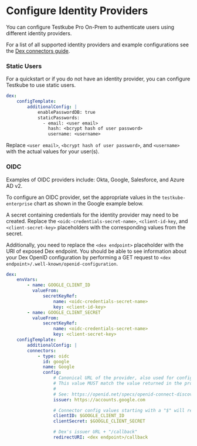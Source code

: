 # Configure Identity Providers

You can configure Testkube Pro On-Prem to authenticate users using different
identity providers.

For a list of all supported identity providers and example configurations
see the [Dex connectors guide](https://dexidp.io/docs/connectors/).

### Static Users

For a quickstart or if you do not have an identity provider, you can configure
Testkube to use static users.

```yaml
dex:
    configTemplate:
        additionalConfig: |
            enablePasswordDB: true
            staticPasswords:
              - email: <user email>
                hash: <bcrypt hash of user password>
                username: <username>
```

Replace `<user email>`, `<bcrypt hash of user password>`, and `<username>` with
the actual values for your user(s).

### OIDC

Examples of OIDC providers include: Okta, Google, Salesforce, and Azure AD v2.

To configure an OIDC provider, set the appropriate values in the
`testkube-enterprise` chart as shown in the Google example below.

A secret containing credentials for the identity provider may need to be
created. Replace the `<oidc-credentials-secret-name>`, `<client-id-key`,
and `<client-secret-key>` placeholders with the corresponding values from the
secret.

Additionally, you need to replace the `<dex endpoint>` placeholder with the URI
of exposed Dex endpoint. You should be able to see information about your Dex
OpenID configuration by performing a GET request to `<dex
endpoint>/.well-known/openid-configuration`.

```yaml
dex:
    envVars:
        - name: GOOGLE_CLIENT_ID
          valueFrom:
              secretKeyRef:
                  name: <oidc-credentials-secret-name>
                  key: <client-id-key>
        - name: GOOGLE_CLIENT_SECRET
          valueFrom:
              secretKeyRef:
                  name: <oidc-credentials-secret-name>
                  key: <client-secret-key>
    configTemplate:
        additionalConfig: |
        connectors:
            - type: oidc
              id: google
              name: Google
              config:
                  # Canonical URL of the provider, also used for configuration discovery.
                  # This value MUST match the value returned in the provider config discovery.
                  #
                  # See: https://openid.net/specs/openid-connect-discovery-1_0.html#ProviderConfig
                  issuer: https://accounts.google.com

                  # Connector config values starting with a "$" will read from the environment.
                  clientID: $GOOGLE_CLIENT_ID
                  clientSecret: $GOOGLE_CLIENT_SECRET

                  # Dex's issuer URL + "/callback"
                  redirectURI: <dex endpoint>/callback
```
